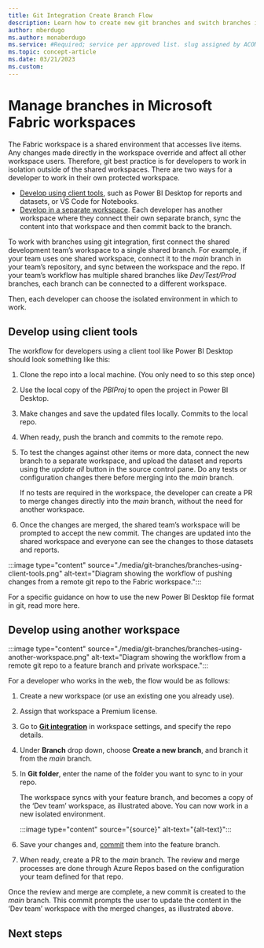 ```yaml
---
title: Git Integration Create Branch Flow
description: Learn how to create new git branches and switch branches in your workspace.
author: mberdugo
ms.author: monaberdugo
ms.service: #Required; service per approved list. slug assigned by ACOM.
ms.topic: concept-article
ms.date: 03/21/2023
ms.custom: 
---
```


# Manage branches in Microsoft Fabric workspaces

The Fabric workspace is a shared environment that accesses live items. Any changes made directly in the workspace override and affect all other workspace users. Therefore, git best practice is for developers to work in isolation outside of the shared workspaces. There are two ways for a developer to work in their own protected workspace.

- [Develop using client tools](#develop-using-client-tools), such as Power BI Desktop for reports and datasets, or VS Code for Notebooks.
- [Develop in a separate workspace](#develop-using-another-workspace). Each developer has another workspace where they connect their own separate branch, sync the content into that workspace and then commit back to the branch.

To work with branches using git integration, first connect the shared development team’s workspace to a single shared branch. For example, if your team uses one shared workspace, connect it to the *main* branch in your team’s repository, and sync between the workspace and the repo. If your team’s workflow has multiple shared branches like *Dev/Test/Prod* branches, each branch can be connected to a different workspace.

Then, each developer can choose the isolated environment in which to work.

## Develop using client tools

The workflow for developers using a client tool like Power BI Desktop should look something like this:

1. Clone the repo into a local machine. (You only need to so this step once)
1. Use the local copy of the *PBIProj* to open the project in Power BI Desktop.
1. Make changes and save the updated files locally. Commits to the local repo.
1. When ready, push the branch and commits to the remote repo.
1. To test the changes against other items or more data, connect the new branch to a separate workspace, and upload the dataset and reports using the *update all* button in the source control pane. Do any tests or configuration changes there before merging into the *main* branch.

   If no tests are required in the workspace, the developer can create a PR to merge changes directly into the *main* branch, without the need for another workspace.

1. Once the changes are merged, the shared team’s workspace will be prompted to accept the new commit. The changes are updated into the shared workspace and everyone can see the changes to those datasets and reports.

:::image type="content" source="./media/git-branches/branches-using-client-tools.png" alt-text="Diagram showing the workflow of pushing changes from a remote git repo to the Fabric workspace.":::

For a specific guidance on how to use the new Power BI Desktop file format in git, read more here.

## Develop using another workspace

:::image type="content" source="./media/git-branches/branches-using-another-workspace.png" alt-text="Diagram showing the workflow from a remote git repo to a feature branch and private workspace.":::

For a developer who works in the web, the flow would be as follows:

1. Create a new workspace (or use an existing one you already use).
1. Assign that workspace a Premium license.
1. Go to [**Git integration**](./git-get-started.md#connect-a-workspace-to-an-azure-repo) in workspace settings, and specify the repo details.
1. Under **Branch** drop down, choose **Create a new branch**, and branch it from the *main* branch.
1. In **Git folder**, enter the name of the folder you want to sync to in your repo.

   The workspace syncs with your feature branch, and becomes a copy of the ‘Dev team’ workspace, as illustrated above. You can now work in a new isolated environment.

   :::image type="content" source="{source}" alt-text="{alt-text}":::

1. Save your changes and, [commit](./git-get-started.md#commit-changes-to-git) them into the feature branch.
1. When ready, create a PR to the *main* branch. The review and merge processes are done through Azure Repos based on the configuration your team defined for that repo.

Once the review and merge are complete, a new commit is created to the *main* branch. This commit prompts the user to update the content in the ‘Dev team’ workspace with the merged changes, as illustrated above.

## Next steps
